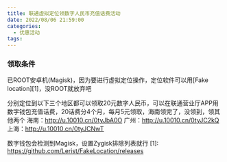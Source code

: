 ```yaml
---
title: 联通虚拟定位领数字人民币充值话费活动
date: 2022/08/06 21:59:00
categories: 
  - 优惠活动
tags: 
---
```



### 领取条件 ###
已ROOT安卓机(Magisk)，因为要进行虚拟定位操作，定位软件可以用[Fake location][1]，没ROOT就放弃吧

分别定位到以下三个地区都可以领取20元数字人民币，可以在联通营业厅APP用数字钱包充值话费，20话费分4个月，每月5元领取，海南领完了，没领到，领其他两个
海南：http://u.10010.cn/0tyJbA0O
广州：http://u.10010.cn/0tyJC2kQ
上海：http://u.10010.cn/0tyJCNwT

数字钱包会检测到Magisk，设置Zygisk排除列表就行
  [1]: https://github.com/Lerist/FakeLocation/releases